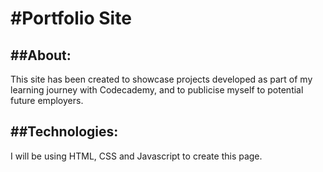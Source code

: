 #Portfolio Site
===============

##About:
--------
This site has been created to showcase projects developed as part of my learning journey with Codecademy, and to publicise myself to potential future employers.

##Technologies:
---------------
I will be using HTML, CSS and Javascript to create this page.